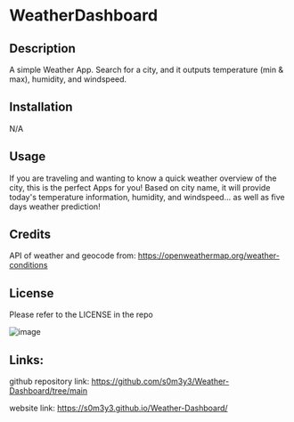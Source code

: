 # WeatherDashboard

## Description
A simple Weather App. Search for a city, and it outputs temperature (min & max), humidity, and windspeed.  

## Installation

N/A

## Usage

If you are traveling and wanting to know  a quick weather overview of the city, this is the perfect Apps for you! Based on city name, it will provide today's temperature information, humidity, and windspeed... as well as five days weather prediction!

## Credits

API of weather and geocode from: https://openweathermap.org/weather-conditions

## License
Please refer to the LICENSE in the repo

![image](./Assets/sample.png)

## Links: 

github repository link: https://github.com/s0m3y3/Weather-Dashboard/tree/main

website link: https://s0m3y3.github.io/Weather-Dashboard/

